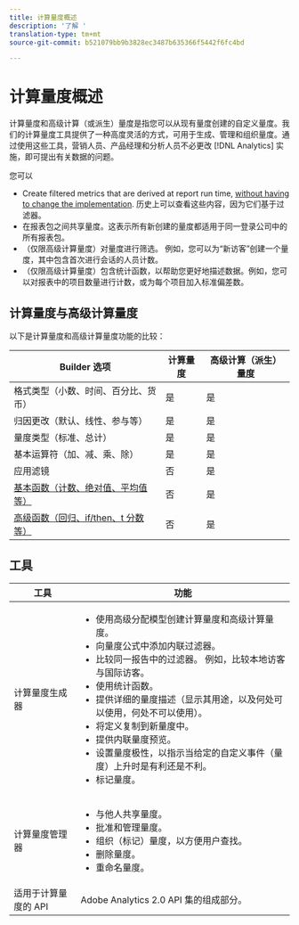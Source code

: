 ```yaml
---
title: 计算量度概述
description: '了解 '
translation-type: tm+mt
source-git-commit: b521079bb9b3828ec3487b635366f5442f6fc4bd

---
```



# 计算量度概述

计算量度和高级计算（或派生）量度是指您可以从现有量度创建的自定义量度。我们的计算量度工具提供了一种高度灵活的方式，可用于生成、管理和组织量度。通过使用这些工具，营销人员、产品经理和分析人员不必更改 [!DNL Analytics] 实施，即可提出有关数据的问题。

您可以

* Create filtered metrics that are derived at report run time, [without having to change the implementation](https://youtu.be/CuQTm9RaUpY). 历史上可以查看这些内容，因为它们基于过滤器。
* 在报表包之间共享量度。这表示所有新创建的量度都适用于同一登录公司中的所有报表包。
* （仅限高级计算量度）对量度进行筛选。 例如，您可以为“新访客”创建一个量度，其中包含首次进行会话的人员计数。
* （仅限高级计算量度）包含统计函数，以帮助您更好地描述数据。例如，您可以对报表中的项目数量进行计数，或为每个项目加入标准偏差数。

## 计算量度与高级计算量度

以下是计算量度和高级计算量度功能的比较：

| Builder 选项 | 计算量度 | 高级计算（派生）量度 |
|---|---|---|
| 格式类型（小数、时间、百分比、货币） | 是 | 是 |
| 归因更改（默认、线性、参与等） | 是 | 是 |
| 量度类型（标准、总计） | 是 | 是 |
| 基本运算符（加、减、乘、除） | 是 | 是 |
| 应用滤镜 | 否 | 是 |
| [基本函数（计数、绝对值、平均值等）](/help/components/calc-metrics/cm-functions.md) | 否 | 是 |
| [高级函数（回归、if/then、t 分数等）](/help/components/calc-metrics/cm-adv-functions.md) | 否 | 是 |

## 工具

| 工具 | 功能 |
|--- |--- |
| 计算量度生成器 | <ul><li>使用高级分配模型创建计算量度和高级计算量度。</li><li>向量度公式中添加内联过滤器。</li><li>比较同一报告中的过滤器。 例如，比较本地访客与国际访客。</li><li>使用统计函数。</li><li> 提供详细的量度描述（显示其用途，以及何处可以使用，何处不可以使用）。</li><li>将定义复制到新量度中。</li><li>提供内联量度预览。</li><li>设置量度极性，以指示当给定的自定义事件（量度）上升时是有利还是不利。</li><li>标记量度。</li></ul> |
| 计算量度管理器 | <ul><li>与他人共享量度。</li><li>批准和管理量度。</li><li>组织（标记）量度，以方便用户查找。</li><li>删除量度。</li><li>重命名量度。</li></ul> |
| 适用于计算量度的 API | Adobe Analytics 2.0 API 集的组成部分。 |

